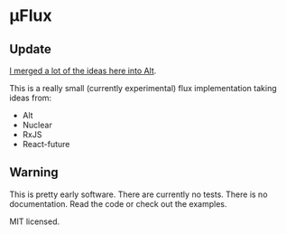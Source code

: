 # µFlux

## Update

[I merged a lot of the ideas here into Alt](https://github.com/goatslacker/alt/pull/279).

This is a really small (currently experimental) flux implementation taking ideas from:

* Alt
* Nuclear
* RxJS
* React-future

## Warning

This is pretty early software.
There are currently no tests.
There is no documentation.
Read the code or check out the examples.

MIT licensed.
